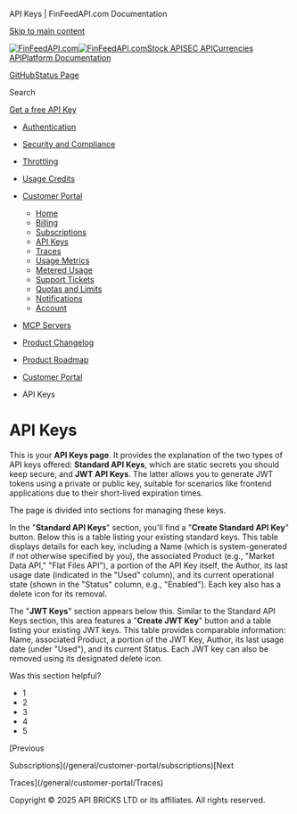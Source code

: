 API Keys | FinFeedAPI.com Documentation




[Skip to main content](#__docusaurus_skipToContent_fallback)

[![FinFeedAPI.com](https://cdn.sanity.io/images/xpx4czto/production/875913d8710b3054c19fad19673dc5592614265e-773x184.svg)![FinFeedAPI.com](https://cdn.sanity.io/images/xpx4czto/production/875913d8710b3054c19fad19673dc5592614265e-773x184.svg)](https://www.finfeedapi.com)[Stock API](/stock-api/)[SEC API](/sec-api/)[Currencies API](/currencies-api/)[Platform Documentation](/general/authentication)

[GitHub](https://github.com/api-bricks/api-bricks-sdk)[Status Page](https://status.finfeedapi.com)

Search

[Get a free API Key](https://console.finfeedapi.com/?link=/apikeys/create)

* [Authentication](/general/authentication)
* [Security and Compliance](/general/security)
* [Throttling](/general/throttling)
* [Usage Credits](/general/usage-credits)
* [Customer Portal](/general/customer-portal/)

  + [Home](/general/customer-portal/home)
  + [Billing](/general/customer-portal/billing)
  + [Subscriptions](/general/customer-portal/subscriptions)
  + [API Keys](/general/customer-portal/APIKeys)
  + [Traces](/general/customer-portal/Traces)
  + [Usage Metrics](/general/customer-portal/UsageMetrics)
  + [Metered Usage](/general/customer-portal/MeteredUsage)
  + [Support Tickets](/general/customer-portal/SupportTickets)
  + [Quotas and Limits](/general/customer-portal/QuotasLimits)
  + [Notifications](/general/customer-portal/Notifications)
  + [Account](/general/customer-portal/Account)
* [MCP Servers](/general/mcp-servers)
* [Product Changelog](/general/changelog/)
* [Product Roadmap](/general/roadmap)

* [Customer Portal](/general/customer-portal/)
* API Keys

API Keys
========

This is your **API Keys page**. It provides the explanation of the two types of API keys offered: **Standard API Keys**, which are static secrets you should keep secure, and **JWT API Keys**. The latter allows you to generate JWT tokens using a private or public key, suitable for scenarios like frontend applications due to their short-lived expiration times.

The page is divided into sections for managing these keys.

In the "**Standard API Keys**" section, you'll find a "**Create Standard API Key**" button. Below this is a table listing your existing standard keys. This table displays details for each key, including a Name (which is system-generated if not otherwise specified by you), the associated Product (e.g., "Market Data API," "Flat Files API"), a portion of the API Key itself, the Author, its last usage date (indicated in the "Used" column), and its current operational state (shown in the "Status" column, e.g., "Enabled"). Each key also has a delete icon for its removal.

The "**JWT Keys**" section appears below this. Similar to the Standard API Keys section, this area features a "**Create JWT Key**" button and a table listing your existing JWT keys. This table provides comparable information: Name, associated Product, a portion of the JWT Key, Author, its last usage date (under "Used"), and its current Status. Each JWT key can also be removed using its designated delete icon.

Was this section helpful?

* 1
* 2
* 3
* 4
* 5

[Previous

Subscriptions](/general/customer-portal/subscriptions)[Next

Traces](/general/customer-portal/Traces)

Copyright © 2025 API BRICKS LTD or its affiliates. All rights reserved.